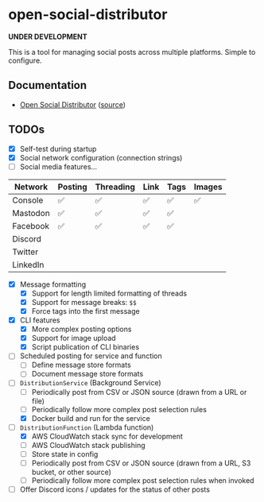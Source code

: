 # open-social-distributor

**UNDER DEVELOPMENT**

This is a tool for managing social posts across multiple platforms. Simple to configure.

## Documentation

* [Open Social Distributor](https://front-line-tech.com/open-social-distributor/) ([source](docs/index.md))

## TODOs

- [x] Self-test during startup
- [x] Social network configuration (connection strings)
- [ ] Social media features...

| Network | Posting | Threading | Link | Tags | Images |
|-|-|-|-|-|-|
| Console | ✅ | ✅ | ✅ | ✅ | ✅ |
| Mastodon | ✅ | ✅ | ✅ | ✅ | |
| Facebook | ✅ | ✅ | ✅ | ✅ | |
| Discord | | | | | |
| Twitter | | | | | |
| LinkedIn | | | | | |

- [x] Message formatting
    - [x] Support for length limited formatting of threads
    - [x] Support for message breaks: `$$`
    - [x] Force tags into the first message

- [x] CLI features
    - [x] More complex posting options
    - [x] Support for image upload
    - [x] Script publication of CLI binaries
    
- [ ] Scheduled posting for service and function
    - [ ] Define message store formats
    - [ ] Document message store formats

- [ ] `DistributionService` (Background Service)
    - [ ] Periodically post from CSV or JSON source (drawn from a URL or file)
    - [ ] Periodically follow more complex post selection rules
    - [x] Docker build and run for the service

- [ ] `DistributionFunction` (Lambda function)
    - [x] AWS CloudWatch stack sync for development
    - [ ] AWS CloudWatch stack publishing
    - [ ] Store state in config
    - [ ] Periodically post from CSV or JSON source (drawn from a URL, S3 bucket, or other source)
    - [ ] Periodically follow more complex post selection rules when invoked

- [ ] Offer Discord icons / updates for the status of other posts
